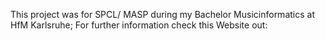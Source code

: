 This project was for SPCL/ MASP during my Bachelor Musicinformatics at HfM Karlsruhe; For further information check this Website out: 
